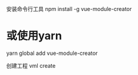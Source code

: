 安装命令行工具
npm install -g vue-module-creator
# 或使用yarn
yarn global add vue-module-creator

创建工程
vml create